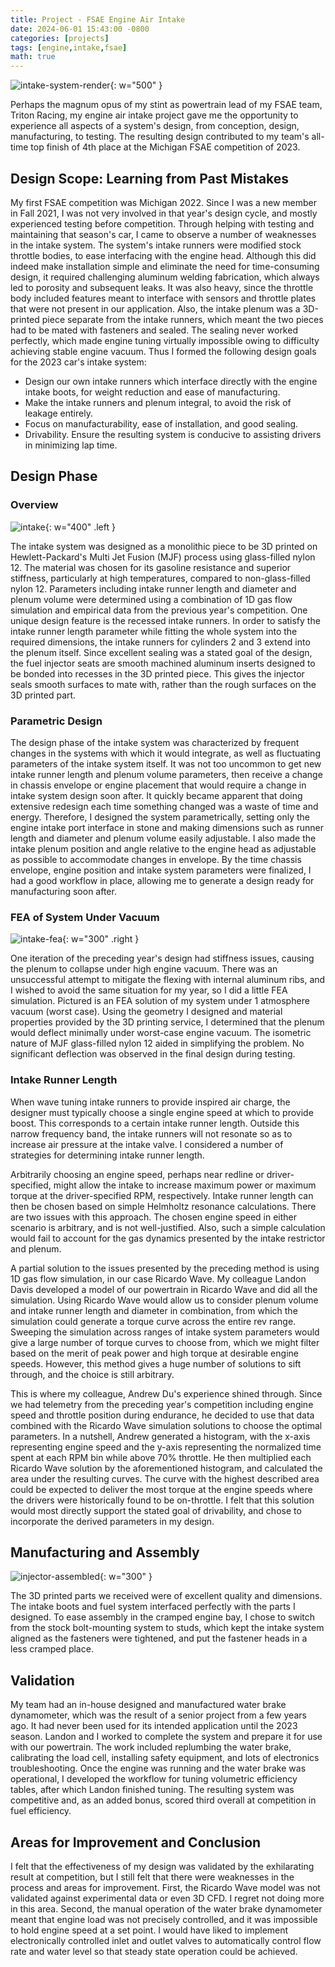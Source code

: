 ```yaml
---
title: Project - FSAE Engine Air Intake
date: 2024-06-01 15:43:00 -0800
categories: [projects]
tags: [engine,intake,fsae]
math: true
---
```


![intake-system-render](/assets/img/intake_project/intake_render.jpg){: w="500" }

Perhaps the magnum opus of my stint as powertrain lead of my FSAE team, Triton Racing, my engine air intake project gave me the opportunity to experience all aspects of a system's design, from conception, design, manufacturing, to testing. The resulting design contributed to my team's all-time top finish of 4th place at the Michigan FSAE competition of 2023.

## Design Scope: Learning from Past Mistakes

My first FSAE competition was Michigan 2022. Since I was a new member in Fall 2021, I was not very involved in that year's design cycle, and mostly experienced testing before competition. Through helping with testing and maintaining that season's car, I came to observe a number of weaknesses in the intake system. The system's intake runners were modified stock throttle bodies, to ease interfacing with the engine head. Although this did indeed make installation simple and eliminate the need for time-consuming design, it required challenging aluminum welding fabrication, which always led to porosity and subsequent leaks. It was also heavy, since the throttle body included features meant to interface with sensors and throttle plates that were not present in our application. Also, the intake plenum was a 3D-printed piece separate from the intake runners, which meant the two pieces had to be mated with fasteners and sealed. The sealing never worked perfectly, which made engine tuning virtually impossible owing to difficulty achieving stable engine vacuum. Thus I formed the following design goals for the 2023 car's intake system:

* Design our own intake runners which interface directly with the engine intake boots, for weight reduction and ease of manufacturing.
* Make the intake runners and plenum integral, to avoid the risk of leakage entirely.
* Focus on manufacturability, ease of installation, and good sealing.
* Drivability. Ensure the resulting system is conducive to assisting drivers in minimizing lap time.

## Design Phase

### Overview

![intake](/assets/img/intake_project/intake_closeup.jpeg){: w="400" .left }

The intake system was designed as a monolithic piece to be 3D printed on Hewlett-Packard's Multi Jet Fusion (MJF) process using glass-filled nylon 12. The material was chosen for its gasoline resistance and superior stiffness, particularly at high temperatures, compared to non-glass-filled nylon 12. Parameters including intake runner length and diameter and plenum volume were determined using a combination of 1D gas flow simulation and empirical data from the previous year's competition. One unique design feature is the recessed intake runners. In order to satisfy the intake runner length parameter while fitting the whole system into the required dimensions, the intake runners for cylinders 2 and 3 extend into the plenum itself. Since excellent sealing was a stated goal of the design, the fuel injector seats are smooth machined aluminum inserts designed to be bonded into recesses in the 3D printed piece. This gives the injector seals smooth surfaces to mate with, rather than the rough surfaces on the 3D printed part.

### Parametric Design

The design phase of the intake system was characterized by frequent changes in the systems with which it would integrate, as well as fluctuating parameters of the intake system itself. It was not too uncommon to get new intake runner length and plenum volume parameters, then receive a change in chassis envelope or engine placement that would require a change in intake system design soon after. It quickly became apparent that doing extensive redesign each time something changed was a waste of time and energy. Therefore, I designed the system parametrically, setting only the engine intake port interface in stone and making dimensions such as runner length and diameter and plenum volume easily adjustable. I also made the intake plenum position and angle relative to the engine head as adjustable as possible to accommodate changes in envelope. By the time chassis envelope, engine position and intake system parameters were finalized, I had a good workflow in place, allowing me to generate a design ready for manufacturing soon after.

### FEA of System Under Vacuum

![intake-fea](/assets/img/intake_project/intake_fea.png){: w="300" .right }

One iteration of the preceding year's design had stiffness issues, causing the plenum to collapse under high engine vacuum. There was an unsuccessful attempt to mitigate the flexing with internal aluminum ribs, and I wished to avoid the same situation for my year, so I did a little FEA simulation. Pictured is an FEA solution of my system under 1 atmosphere vacuum (worst case). Using the geometry I designed and material properties provided by the 3D printing service, I determined that the plenum would deflect minimally under worst-case engine vacuum. The isometric nature of MJF glass-filled nylon 12 aided in simplifying the problem. No significant deflection was observed in the final design during testing.

### Intake Runner Length

When wave tuning intake runners to provide inspired air charge, the designer must typically choose a single engine speed at which to provide boost. This corresponds to a certain intake runner length. Outside this narrow frequency band, the intake runners will not resonate so as to increase air pressure at the intake valve. I considered a number of strategies for determining intake runner length.

Arbitrarily choosing an engine speed, perhaps near redline or driver-specified, might allow the intake to increase maximum power or maximum torque at the driver-specified RPM, respectively. Intake runner length can then be chosen based on simple Helmholtz resonance calculations. There are two issues with this approach. The chosen engine speed in either scenario is arbitrary, and is not well-justified. Also, such a simple calculation would fail to account for the gas dynamics presented by the intake restrictor and plenum.

A partial solution to the issues presented by the preceding method is using 1D gas flow simulation, in our case Ricardo Wave. My colleague Landon Davis developed a model of our powertrain in Ricardo Wave and did all the simulation. Using Ricardo Wave would allow us to consider plenum volume and intake runner length and diameter in combination, from which the simulation could generate a torque curve across the entire rev range. Sweeping the simulation across ranges of intake system parameters would give a large number of torque curves to choose from, which we might filter based on the merit of peak power and high torque at desirable engine speeds. However, this method gives a huge number of solutions to sift through, and the choice is still arbitrary.

This is where my colleague, Andrew Du's experience shined through. Since we had telemetry from the preceding year's competition including engine speed and throttle position during endurance, he decided to use that data combined with the Ricardo Wave simulation solutions to choose the optimal parameters. In a nutshell, Andrew generated a histogram, with the x-axis representing engine speed and the y-axis representing the normalized time spent at each RPM bin while above 70% throttle. He then multiplied each Ricardo Wave solution by the aforementioned histogram, and calculated the area under the resulting curves. The curve with the highest described area could be expected to deliver the most torque at the engine speeds where the drivers were historically found to be on-throttle. I felt that this solution would most directly support the stated goal of drivability, and chose to incorporate the derived parameters in my design.

## Manufacturing and Assembly

![injector-assembled](/assets/img/intake_project/injector.jpeg){: w="300" }

The 3D printed parts we received were of excellent quality and dimensions. The intake boots and fuel system interfaced perfectly with the parts I designed. To ease assembly in the cramped engine bay, I chose to switch from the stock bolt-mounting system to studs, which kept the intake system aligned as the fasteners were tightened, and put the fastener heads in a less cramped place.

## Validation

My team had an in-house designed and manufactured water brake dynamometer, which was the result of a senior project from a few years ago. It had never been used for its intended application until the 2023 season. Landon and I worked to complete the system and prepare it for use with our powertrain. The work included replumbing the water brake, calibrating the load cell, installing safety equipment, and lots of electronics troubleshooting. Once the engine was running and the water brake was operational, I developed the workflow for tuning volumetric efficiency tables, after which Landon finished tuning. The resulting system was competitive and, as an added bonus, scored third overall at competition in fuel efficiency.

## Areas for Improvement and Conclusion

I felt that the effectiveness of my design was validated by the exhilarating result at competition, but I still felt that there were weaknesses in the process and areas for improvement. First, the Ricardo Wave model was not validated against experimental data or even 3D CFD. I regret not doing more in this area. Second, the manual operation of the water brake dynamometer meant that engine load was not precisely controlled, and it was impossible to hold engine speed at a set point. I would have liked to implement electronically controlled inlet and outlet valves to automatically control flow rate and water level so that steady state operation could be achieved. 